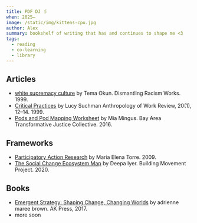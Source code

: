 ```yaml
---
title: PDF DJ 🖇
when: 2025–
image: /static/img/kittens-cpu.jpg
author: Alex
summary: bookshelf of writing that has and continues to shape me <3
tags:
  - reading
  - co-learning
  - library
---
```


## Articles

* [white supremacy culture](https://www.whitesupremacyculture.info/uploads/4/3/5/7/43579015/okun_-_white_sup_culture.pdf) by Tema Okun. Dismantling Racism Works.  1999.
* [Critical Practices](https://sci-hub.ru/10.1525/awr.1999.20.1.12) by Lucy Suchman Anthropology of Work Review, 20(1), 12–14. 1999.
* [Pods and Pod Mapping Worksheet](https://transformharm.org/ca_resource/pods-and-pod-mapping-worksheet/) by Mia Mingus. Bay Area Transformative Justice Collective. 2016.

## Frameworks

* [Participatory Action Research](https://bafybeiazwbl2ir5hu5u5kytd2u5f7rzdnrsixrmlewu65fgna74q6gxvga.ipfs.w3s.link/Torre_Participatory%20Action%20Research.pdf) by Maria Elena Torre. 2009.
* [The Social Change Ecosystem Map](https://buildingmovement.org/wp-content/uploads/2022/04/Ecosystem-Guide-April-2022.pdf) by Deepa Iyer. Building Movement Project. 2020.

## Books

* [Emergent Strategy: Shaping Change, Changing Worlds](https://annas-archive.org/md5/6435628423f159180bc36c5645e7da52) by adrienne maree brown. AK Press, 2017.
* more soon
